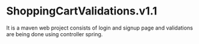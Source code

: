 # ShoppingCartValidations.v1.1
It is a maven web project consists of login and signup page and validations are being done using controller spring.
